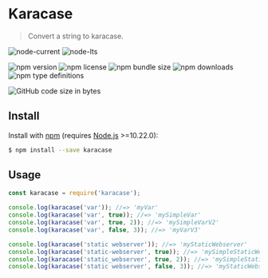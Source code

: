 # Karacase
> Convert a string to karacase.

![node-current](https://img.shields.io/node/v/karacase?color=1976D2&style=flat-square) ![node-lts](https://img.shields.io/node/v-lts/karacase?color=1976D2&style=flat-square) 


![npm version](https://img.shields.io/npm/v/karacase?style=flat-square&color=1976D2&label=npm%20version)
![npm license](https://img.shields.io/npm/l/karacase?color=1976D2&style=flat-square&label=npm%20license)
![npm bundle size](https://img.shields.io/bundlephobia/min/karacase?style=flat-square&color=1976D2&label=npm%20bundle%20size)
![npm downloads](https://img.shields.io/npm/dt/karacase?color=1976D2&style=flat-square&label=npm%20downloads)
![npm type definitions](https://img.shields.io/npm/types/karacase?color=1976D2&style=flat-square)


![GitHub code size in bytes](https://img.shields.io/github/languages/code-size/phillip9587/karacase?color=1976D2&style=flat-square)

## Install

Install with [npm](https://www.npmjs.com/) (requires [Node.js](https://nodejs.org/en/) >=10.22.0):

```sh
$ npm install --save karacase
```

## Usage

```js
const karacase = require('karacase');

console.log(karacase('var')); //=> 'myVar'
console.log(karacase('var', true)); //=> 'mySimpleVar'
console.log(karacase('var', true, 2)); //=> 'mySimpleVarV2'
console.log(karacase('var', false, 3)); //=> 'myVarV3'

console.log(karacase('static webserver')); //=> 'myStaticWebserver'
console.log(karacase('static-webserver', true)); //=> 'mySimpleStaticWebserver'
console.log(karacase('static_webserver', true, 2)); //=> 'mySimpleStaticWebserverV2'
console.log(karacase('static webserver', false, 3)); //=> 'myStaticWebserverV3'
```
